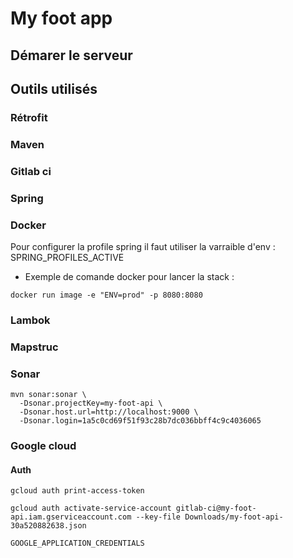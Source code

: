 # My foot app

## Démarer le serveur

## Outils utilisés

### Rétrofit

### Maven

### Gitlab ci

### Spring

### Docker 

Pour configurer la profile spring il faut utiliser la varraible d'env : SPRING_PROFILES_ACTIVE

* Exemple de comande docker pour lancer la stack :

```
docker run image -e "ENV=prod" -p 8080:8080
```

### Lambok

### Mapstruc

### Sonar

```
mvn sonar:sonar \
  -Dsonar.projectKey=my-foot-api \
  -Dsonar.host.url=http://localhost:9000 \
  -Dsonar.login=1a5c0cd69f51f93c28b7dc036bbff4c9c4036065
```

### Google cloud 

#### Auth

```
gcloud auth print-access-token
```

```
gcloud auth activate-service-account gitlab-ci@my-foot-api.iam.gserviceaccount.com --key-file Downloads/my-foot-api-30a520882638.json
```

```
GOOGLE_APPLICATION_CREDENTIALS
```

